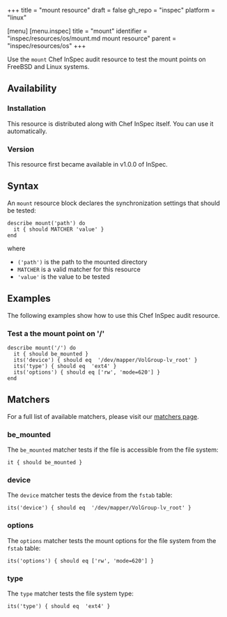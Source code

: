 +++
title = "mount resource"
draft = false
gh_repo = "inspec"
platform = "linux"

[menu]
  [menu.inspec]
    title = "mount"
    identifier = "inspec/resources/os/mount.md mount resource"
    parent = "inspec/resources/os"
+++

Use the `mount` Chef InSpec audit resource to test the mount points on FreeBSD and Linux systems.

## Availability

### Installation

This resource is distributed along with Chef InSpec itself. You can use it automatically.

### Version

This resource first became available in v1.0.0 of InSpec.

## Syntax

An `mount` resource block declares the synchronization settings that should be tested:

    describe mount('path') do
      it { should MATCHER 'value' }
    end

where

- `('path')` is the path to the mounted directory
- `MATCHER` is a valid matcher for this resource
- `'value'` is the value to be tested

## Examples

The following examples show how to use this Chef InSpec audit resource.

### Test a the mount point on '/'

    describe mount('/') do
      it { should be_mounted }
      its('device') { should eq  '/dev/mapper/VolGroup-lv_root' }
      its('type') { should eq  'ext4' }
      its('options') { should eq ['rw', 'mode=620'] }
    end

## Matchers

For a full list of available matchers, please visit our [matchers page](/inspec/matchers/).

### be_mounted

The `be_mounted` matcher tests if the file is accessible from the file system:

    it { should be_mounted }

### device

The `device` matcher tests the device from the `fstab` table:

    its('device') { should eq  '/dev/mapper/VolGroup-lv_root' }

### options

The `options` matcher tests the mount options for the file system from the `fstab` table:

    its('options') { should eq ['rw', 'mode=620'] }

### type

The `type` matcher tests the file system type:

    its('type') { should eq  'ext4' }
